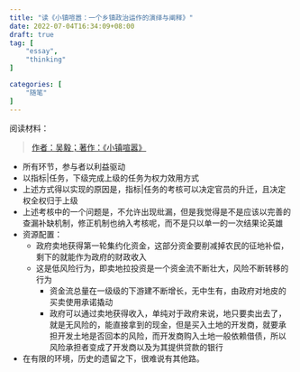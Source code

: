 ```yaml
---
title: "读《小镇喧嚣：一个乡镇政治运作的演绎与阐释》"
date: 2022-07-04T16:34:09+08:00
draft: true
tag: [
    "essay",
    "thinking"
]

categories: [
    "随笔"
]
---
```


阅读材料：
> [作者：吴毅；著作：《小镇喧嚣》](https://book.douban.com/subject/2280161)

<!--more-->

- 所有环节，参与者以利益驱动
- 以指标|任务，下级完成上级的任务为权力效用方式
- 上述方式得以实现的原因是，指标|任务的考核可以决定官员的升迁，且决定权全权归于上级
- 上述考核中的一个问题是，不允许出现纰漏，但是我觉得是不是应该以完善的查漏补缺机制，修正机制也纳入考核呢，而不是只以单一的一次结果论英雄
- 资源配置：
    - 政府卖地获得第一轮集约化资金，这部分资金要削减掉农民的征地补偿，剩下的就能作为政府的财政收入
    - 这是低风险行为，即卖地拉投资是一个资金流不断壮大，风险不断转移的行为
        - 资金流总量在一级级的下游建不断增长，无中生有，由政府对地皮的买卖使用承诺撬动
        - 政府可以通过卖地获得收入，单纯对于政府来说，地只要卖出去了，就是无风险的，能直接拿到的现金，但是买入土地的开发商，就要承担开发土地是否回本的风险，而开发商购入土地一般依赖借债，所以风险承担者变成了开发商以及为其提供贷款的银行
- 在有限的环境，历史的遗留之下，很难说有其他路。
